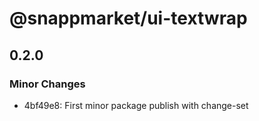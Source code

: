 # @snappmarket/ui-textwrap

## 0.2.0
### Minor Changes

- 4bf49e8: First minor package publish with change-set

